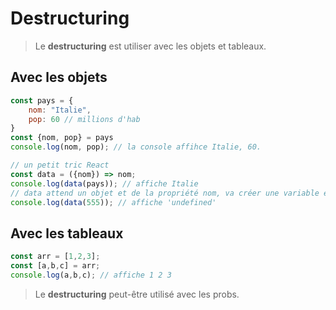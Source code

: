 # Destructuring

>Le **destructuring** est utiliser avec les objets et tableaux.

## Avec les objets
```js
const pays = {
    nom: "Italie",
    pop: 60 // millions d'hab
}
const {nom, pop} = pays
console.log(nom, pop); // la console affihce Italie, 60.

// un petit tric React
const data = ({nom}) => nom;
console.log(data(pays)); // affiche Italie
// data attend un objet et de la propriété nom, va créer une variable et retourner le nom, donc Italie
console.log(data(555)); // affiche 'undefined'
```

## Avec les tableaux
```js
const arr = [1,2,3];
const [a,b,c] = arr;
console.log(a,b,c); // affiche 1 2 3
```
>Le **destructuring** peut-être utilisé avec les probs.